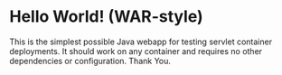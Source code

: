 Hello World! (WAR-style)
===============

This is the simplest possible Java webapp for testing servlet container deployments.  It should work on any container and requires no other dependencies or configuration.
Thank You. 
